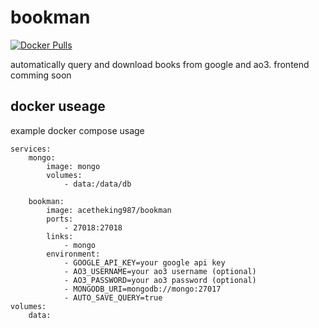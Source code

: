 # bookman
[![Docker Pulls](https://badgen.net/docker/pulls/acetheking987/bookman?icon=docker&label=pulls)](https://hub.docker.com/r/acetheking987/bookman)

automatically query and download books from google and ao3. frontend comming soon

## docker useage
example docker compose usage
```
services:
    mongo:
        image: mongo
        volumes:
            - data:/data/db
        
    bookman:
        image: acetheking987/bookman
        ports:
            - 27018:27018
        links:
            - mongo
        environment:
            - GOOGLE_API_KEY=your google api key
            - AO3_USERNAME=your ao3 username (optional)
            - AO3_PASSWORD=your ao3 password (optional)
            - MONGODB_URI=mongodb://mongo:27017
            - AUTO_SAVE_QUERY=true
volumes:
    data:
```
